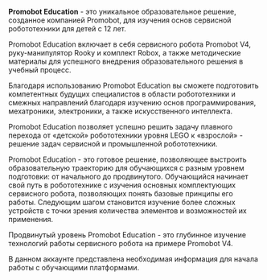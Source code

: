 **Promobot Education** - это уникальное образовательное решение, созданное компанией Promobot, для изучения основ сервисной робототехники для детей с 12 лет.

Promobot Education включает в себя сервисного робота Promobot V4, руку-манипулятор Rooky и комплект Robox, а также методические материалы для успешного внедрения образовательного решения в учебный процесс. 

Благодаря использованию Promobot Education вы сможете подготовить компетентных будущих специалистов в области робототехники и смежных направлений благодаря изучению основ программирования, мехатроники, электроники, а также искусственного интеллекта.

Promobot Education позволяет успешно решить задачу плавного перехода от «детской» робототехники уровня LEGO к «взрослой» - решение задач сервисной и промышленной робототехники. 

Promobot Education - это готовое решение, позволяющее выстроить образовательную траекторию для обучающихся с разным уровнем подготовки: от начального до продвинутого. Обучающийся начинает свой путь в робототехнике с изучения основных комплектующих сервисного робота, позволяющих понять базовые принципы его работы. Следующим шагом становится изучение более сложных устройств с точки зрения количества элементов и возможностей их применения. 

Продвинутый уровень Promobot Education - это глубинное изучение технологий работы сервисного робота на примере Promobot V4.

В данном аккаунте представлена необходимая информация для начала работы с обучающими платформами.

<!--
**shabu-rov/shabu-rov** is a ✨ _special_ ✨ repository because its `README.md` (this file) appears on your GitHub profile.

Here are some ideas to get you started:

- 🔭 I’m currently working on ...
- 🌱 I’m currently learning ...
- 👯 I’m looking to collaborate on ...
- 🤔 I’m looking for help with ...
- 💬 Ask me about ...
- 📫 How to reach me: ...
- 😄 Pronouns: ...
- ⚡ Fun fact: ...
-->

